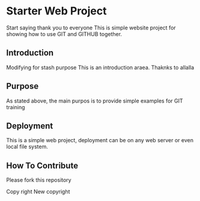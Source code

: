 # Starter Web Project 
Start saying thank you to everyone
This is simple website project for showing how to use GIT and GITHUB together.


## Introduction
Modifying for stash purpose
This is an introduction araea.
Thaknks to allalla 

## Purpose
As stated above, the main purpos is to provide simple examples for GIT training

##  Deployment
This is a simple web project, deployment can be on any web server or even local file system.

## How To Contribute
Please fork this repository

Copy right
New copyright

